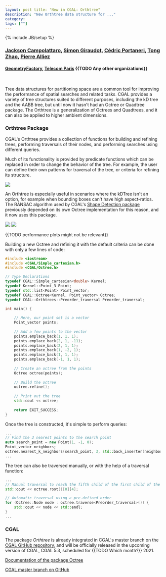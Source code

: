 ```yaml
---
layout: post title: "New in CGAL: Orthtree"
description: "New Orthtree data structure for ..."
category:
tags: [""]
---
```

{% include JB/setup %}

<h3>
    <a href="https://github.com/JacksonCampolattaro">Jackson Campolattaro</a>,
    <a href="{{TODO}}">Simon Giraudot</a>,
    <a href="{{TODO}}">Cédric Portaneri</a>,
    <a href="{{TODO}}">Tong Zhao</a>,
    <a href="{{TODO}}">Pierre Alliez</a>
</h3>
<h4>
    <a href="https://geometryfactory.com/">GeometryFactory</a>,
    <a href="https://www.telecom-paris.fr/en/home">Telecom Paris</a>
    {{TODO Any other organizations}}
</h4>
<br>

Tree data structures for partitioning space are a common tool for improving the performance
of spatial searches and related tasks. 
CGAL provides a variety of tree structures suited to different purposes,
including the kD tree and the AABB tree, but until now it hasn't had an Octree or Quadtree package. 
The Orthtree is a generalization of Octrees and Quadtrees, and it can also be applied to higher ambient dimensions.

<h3>Orthtree Package</h3>

CGAL's Orthtree provides a collection of functions for building and refining trees,
performing traversals of their nodes, and performing searches using different queries.

Much of its functionality is provided by predicate functions which can be replaced
in order to change the behavior of the tree.
For example, the user can define their own patterns for traversal of the tree,
or criteria for refining its structure.

<img src=https://cgal.geometryfactory.com/CGAL/doc/master/Orthtree/orthtree.png>

An Orthtree is especially useful in scenarios where the kDTree isn't an option, 
for example when bounding boxes can't have high aspect-ratios.
The RANSAC algorithm used by
CGAL's [Shape Detection package](https://doc.cgal.org/latest/Shape_detection/index.html)
previously depended on its own Octree implementation for this reason,
and it now uses this package.

<p float="left">
    <img src="https://cgal.geometryfactory.com/CGAL/doc/master/Orthtree/construction_benchmark.png" size="400">
    <img src="https://cgal.geometryfactory.com/CGAL/doc/master/Orthtree/nearest_neighbor_benchmark.png" size="400">
</p>

{{TODO performance plots might not be relevant}}


Building a new Octree and refining it with the default criteria can be done with only a few lines of code:
```c++
#include <iostream>
#include <CGAL/Simple_cartesian.h>
#include <CGAL/Octree.h>

// Type Declarations
typedef CGAL::Simple_cartesian<double> Kernel;
typedef Kernel::Point_3 Point;
typedef std::list<Point> Point_vector;
typedef CGAL::Octree<Kernel, Point_vector> Octree;
typedef CGAL::Orthtrees::Preorder_traversal Preorder_traversal;

int main() {
  
    // Here, our point set is a vector
    Point_vector points;
    
    // Add a few points to the vector
    points.emplace_back(1, 1, 1);
    points.emplace_back(2, 1, -11);
    points.emplace_back(2, 1, 1);
    points.emplace_back(1, -2, 1);
    points.emplace_back(1, 1, 1);
    points.emplace_back(-1, 1, 1);
    
    // Create an octree from the points
    Octree octree(points);
    
    // Build the octree
    octree.refine();
    
    // Print out the tree
    std::cout << octree;
    
    return EXIT_SUCCESS;
}
```

Once the tree is constructed, it's simple to perform queries:
```c++
...
// Find the 3 nearest points to the search point
auto search_point = new Point(1, -1, 0);
Point_vector neighbors;
octree.nearest_k_neighbors(search_point, 3, std::back_inserter(neighbors));
...
```

The tree can also be traversed manually, or with the help of a traversal function:
```c++
...
// Manual traversal to reach the fifth child of the first child of the root
std::cout << octree.root()[0][4];

// Automatic traversal using a pre-defined order
for (Octree::Node node : octree.traverse<Preorder_traversal>()) {
    std::cout << node << std::endl;
}
...
```

<h3>CGAL</h3>
<p>The package <em>Orthtree</em> is already integrated in CGAL's master branch
on the <a href="https://github.com/CGAL/cgal/">CGAL GitHub repository</a>, and will be
officially released in the upcoming version of CGAL, CGAL 5.3, scheduled for {{TODO Which month?}} 2021.</p>

<i class="glyphicon glyphicon-book"></i>
<a href="https://cgal.geometryfactory.com/CGAL/doc/master/Orthtree/index.html">Documentation of the package
Octree</a> <br>

<i class="glyphicon glyphicon-download"></i>
<a href="https://github.com/CGAL/cgal/tree/master">CGAL master branch on GitHub</a>
